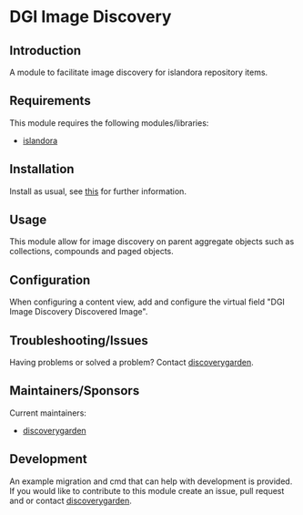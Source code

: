 # DGI Image Discovery
## Introduction

A module to facilitate image discovery for islandora repository items.

## Requirements

This module requires the following modules/libraries:

* [islandora](https://github.com/Islandora/islandora/tree/8.x-1.x)

## Installation

Install as usual, see
[this](https://drupal.org/documentation/install/modules-themes/modules-8) for
further information.

## Usage

This module allow for image discovery on parent aggregate objects such as 
collections, compounds and paged objects.

## Configuration

When configuring a content view, add and configure the virtual field 
"DGI Image Discovery Discovered Image".

## Troubleshooting/Issues

Having problems or solved a problem? Contact
[discoverygarden](http://support.discoverygarden.ca).

## Maintainers/Sponsors

Current maintainers:

* [discoverygarden](http://www.discoverygarden.ca)

## Development

An example migration and cmd that can help with development is provided.
If you would like to contribute to this module create an issue, pull request
and or contact
[discoverygarden](http://support.discoverygarden.ca).

